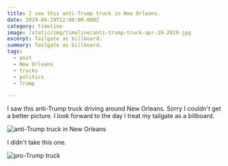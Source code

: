 ```yaml
---
title: I saw this anti-Trump truck in New Orleans.
date: 2019-04-19T12:00:00.000Z
category: timeline
image: /static/img/timeline/anti-trump-truck-apr-19-2019.jpg
excerpt: Tailgate as billboard.
summary: Tailgate as billboard.
tags:
  - post 
  - New Orleans
  - trucks
  - politics
  - Trump

---
```


I saw this anti-Trump truck driving around New Orleans. Sorry I couldn't get a better picture. I look forward to the day I treat my tailgate as a billboard.

![anti-Trump truck in New Orleans](/static/img/timeline/anti-trump-truck-apr-19-2019.jpg "anti-Trump truck in New Orleans")

I didn't take this one.

![pro-Trump truck](/static/img/timeline/chosendivine.jpg "pro-Trump truck")